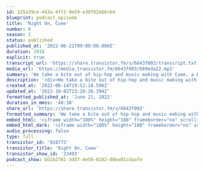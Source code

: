 ```yaml
---
id: 125a39ce-443a-4ff2-9e59-e30f62e66cbd
blueprint: podcast_episode
title: 'Right On, Cuee'
number: 9
season: 2
status: published
published_at: '2022-06-21T09:00:00.000Z'
duration: 2918
explicit: true
transcript_url: 'https://share.transistor.fm/s/6643f003/transcript.txt'
media_url: 'https://media.transistor.fm/6643f003/689eda22.mp3'
summary: 'We take a bite out of hip-hop and music making with Cuee, a Black trans artist based in Lawrence, Kansas. We chat about his shift from higher education into a full-time music career, how creating music can be a tool for exploring identity, and the invaluable role community plays in establishing art. '
description: '<div>We take a bite out of hip-hop and music making with <a href="https://cueemusic.com/press-kit">Cuee</a>, a Black trans artist based in Lawrence, Kansas. We chat about his shift from higher education into a full-time music career, how creating music can be a tool for exploring identity, and the invaluable role community plays in establishing art. <br><br>To check out Cuee’s work, head to <a href="https://cueemusic.com">cueemusic.com</a>. You can also follow him on <a href="https://www.instagram.com/cueemusic/?hl=en">Instagram</a> and <a href="https://www.tiktok.com/@cueemusic?is_from_webapp=1&amp;sender_device=pc">TikTok</a> or stream his content on <a href="https://open.spotify.com/artist/5vuWUABfGvkUxib7zgMMc6?si=m638OMyDTUma85qf7WgT2g">Spotify</a> and <a href="https://music.apple.com/us/artist/cuee/1172971289">Apple Music</a>.&nbsp;<br><br></div><div>Find out more about the <a href="https://www.hausofmccoy.org/">Haus Of McCoy</a> in Lawrence, Kansas.&nbsp;</div><div><br>The copyright for all music included in today’s episode is held by Cuee and included with permission from the owner.&nbsp;<br><br></div><div>Check out all episodes of <a href="https://sgdinstitute.org/take-the-last-bite">Take the Last Bite</a> wherever you listen to podcasts and stay tuned this summer for bonus episodes.&nbsp;</div>'
created_at: '2022-06-14T19:52:18.596Z'
updated_at: '2022-10-02T23:28:26.394Z'
formatted_published_at: 'June 21, 2022'
duration_in_mmss: '48:38'
share_url: 'https://share.transistor.fm/s/6643f003'
formatted_summary: 'We take a bite out of hip-hop and music making with Cuee, a Black trans artist based in Lawrence, Kansas. We chat about his shift from higher education into a full-time music career, how creating music can be a tool for exploring identity, and the invaluable role community plays in establishing art. '
embed_html: '<iframe width="100%" height="180" frameborder="no" scrolling="no" seamless src="https://share.transistor.fm/e/6643f003"></iframe>'
embed_html_dark: '<iframe width="100%" height="180" frameborder="no" scrolling="no" seamless src="https://share.transistor.fm/e/6643f003/dark"></iframe>'
audio_processing: false
type: full
transistor_id: '918773'
transistor_title: 'Right On, Cuee'
transistor_show_id: '23493'
podcast_show: bb1b2781-3d57-4e56-8282-d0ea01cdaafe
---
```


